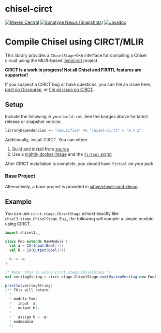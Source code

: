 # chisel-circt

[![Maven Central](https://img.shields.io/maven-central/v/com.sifive/chisel-circt_2.12)](https://maven-badges.herokuapp.com/maven-central/com.sifive/chisel-circt_2.12)
[![Sonatype Nexus (Snapshots)](https://img.shields.io/nexus/s/com.sifive/chisel-circt_2.12?server=https%3A%2F%2Foss.sonatype.org)](https://oss.sonatype.org/content/repositories/snapshots/com/sifive/chisel-circt_2.12/)
[![Javadoc](https://javadoc.io/badge2/com.sifive/chisel-circt_2.12/javadoc.svg)](https://javadoc.io/doc/com.sifive/chisel-circt_2.12)

# Compile Chisel using CIRCT/MLIR

This library provides a `ChiselStage`-like interface for compiling a Chisel circuit using the MLIR-based [llvm/circt](https://github.com/llvm/circt) project.

**CIRCT is a work in progress! Not all Chisel and FIRRTL features are supported!**

If you suspect a CIRCT bug or have questions, you can file an issue here, [post on Discourse](https://llvm.discourse.group/c/Projects-that-want-to-become-official-LLVM-Projects/circt/), or [file an issue on CIRCT](https://github.com/llvm/circt/issues/new/choose).

## Setup

Include the following in your `build.sbt`.
See the badges above for latest release or snapshot version.

``` scala
libraryDependencies += "com.sifive" %% "chisel-circt" % "X.Y.Z"
```

Additionally, install CIRCT.
You can either:

1. Build and install from [source](https://github.com/llvm/circt)
2. Use a [nightly docker image](https://github.com/orgs/circt/packages/container/package/images%2Fcirct) and the [`firtool` script](https://github.com/circt/images/blob/trunk/circt/utils/firtool)

After CIRCT installation is complete, you should have `firtool` on your path.

### Base Project

Alternatively, a base project is provided in [sifive/chisel-circt-demo](https://github.com/sifive/chisel-circt-demo).

## Example

You can use `circt.stage.ChiselStage` *almost* exactly like `chsel3.stage.ChiselStage`.
E.g., the following will compile a simple module using CIRCT.

``` scala
import chisel3._

class Foo extends RawModule {
  val a = IO(Input(Bool()))
  val b = IO(Output(Bool()))

  b := ~a
}

/* Note: this is using circt.stage.ChiselStage */
val verilogString = circt.stage.ChiselStage.emitSystemVerilog(new Foo)

println(verilogString)
/** This will return:
  *
  * module Foo(
  *   input  a,
  *   output b);
  *
  *   assign b = ~a;
  * endmodule
  */
```
